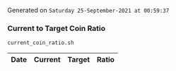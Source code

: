 Generated on `Saturday 25-September-2021 at 00:59:37`

### Current to Target Coin Ratio
`current_coin_ratio.sh`

Date|Current|Target|Ratio
---|---|---|---

